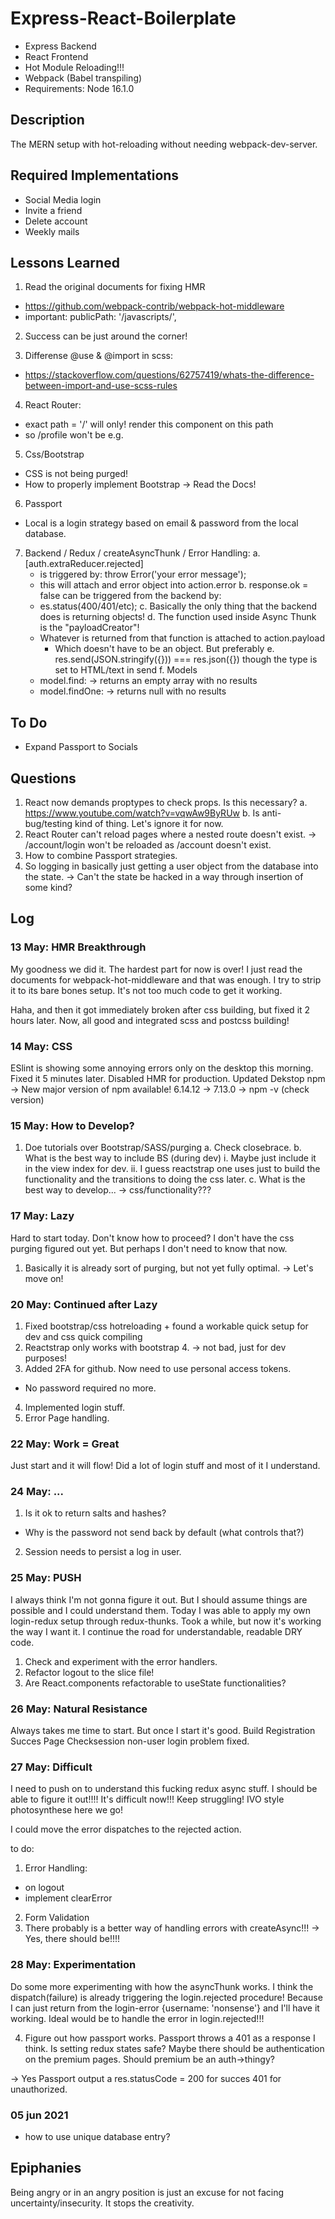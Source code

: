 # Express-React-Boilerplate #
* Express Backend
* React Frontend
* Hot Module Reloading!!!
* Webpack (Babel transpiling)
* Requirements: Node 16.1.0

## Description ##
The MERN setup with hot-reloading without needing webpack-dev-server.

## Required Implementations ##
* Social Media login
* Invite a friend
* Delete account
* Weekly mails

## Lessons Learned ##
1. Read the original documents for fixing HMR
  * https://github.com/webpack-contrib/webpack-hot-middleware
  * important: publicPath: '/javascripts/',

2. Success can be just around the corner!

3. Differense @use & @import in scss:
  * https://stackoverflow.com/questions/62757419/whats-the-difference-between-import-and-use-scss-rules

4. React Router:
  * exact path = '/' will only! render this component on this path
  * so /profile won't be e.g.

5. Css/Bootstrap
  * CSS is not being purged!
  * How to properly implement Bootstrap -> Read the Docs!

6. Passport
  * Local is a login strategy based on email & password from the local database.

7. Backend / Redux / createAsyncThunk / Error Handling:
  a. [auth.extraReducer.rejected] 
    * is triggered by: throw Error('your error message');
    * this will attach and error object into action.error
  b. response.ok = false can be triggered from the backend by:
    * es.status(400/401/etc);
  c. Basically the only thing that the backend does is returning objects!
  d. The function used inside Async Thunk is the "payloadCreator"!
    * Whatever is returned from that function is attached to action.payload
      - Which doesn't have to be an object. But preferably
  e. res.send(JSON.stringify({})) === res.json({})
    though the type is set to HTML/text in send
  f. Models 
    * model.find: -> returns an empty array with no results
    * model.findOne: -> returns null with no results



## To Do ##
* Expand Passport to Socials

## Questions ##
1. React now demands proptypes to check props. Is this necessary?
  a. https://www.youtube.com/watch?v=vqwAw9ByRUw
  b. Is anti-bug/testing kind of thing. Let's ignore it for now.
2. React Router can't reload pages where a nested route doesn't exist.
  -> /account/login won't be reloaded as /account doesn't exist.
3. How to combine Passport strategies.
4. So logging in basically just getting a user object from the database into the state.
  -> Can't the state be hacked in a way through insertion of some kind?


## Log ##
### 13 May: HMR Breakthrough ###
My goodness we did it. The hardest part for now is over!
I just read the documents for webpack-hot-middleware and that was enough.
I try to strip it to its bare bones setup. It's not too much code to get it working.

Haha, and then it got immediately broken after css building, but fixed it 2 hours later.
Now, all good and integrated scss and postcss building!

### 14 May: CSS ###
ESlint is showing some annoying errors only on the desktop this morning.
Fixed it 5 minutes later.
Disabled HMR for production.
Updated Dekstop npm
  -> New major version of npm available! 6.14.12 → 7.13.0 
  -> npm -v (check version)

### 15 May: How to Develop? ###
1. Doe tutorials over Bootstrap/SASS/purging
  a. Check closebrace.
  b. What is the best way to include BS (during dev)
    i. Maybe just include it in the view index for dev.
    ii. I guess reactstrap one uses just to build the functionality
      and the transitions to doing the css later.
  c. What is the best way to develop... -> css/functionality???

### 17 May: Lazy ###
Hard to start today. Don't know how to proceed? I don't have the css
purging figured out yet. But perhaps I don't need to know that now.
1. Basically it is already sort of purging, but not yet fully optimal.
  -> Let's move on!

### 20 May: Continued after Lazy ###
1. Fixed bootstrap/css hotreloading + found a workable quick setup for dev and css quick compiling
2. Reactstrap only works with bootstrap 4. -> not bad, just for dev purposes!
3. Added 2FA for github. Now need to use personal access tokens.
  * No password required no more.
4. Implemented login stuff.
5. Error Page handling.

### 22 May: Work = Great ###
Just start and it will flow!
Did a lot of login stuff and most of it I understand.

### 24 May: ... ###
1. Is it ok to return salts and hashes?
  * Why is the password not send back by default (what controls that?)
2. Session needs to persist a log in user.

### 25 May: PUSH ###
I always think I'm not gonna figure it out. But I should assume things are possible and I could understand them. Today I was able to apply my own login-redux setup through redux-thunks. Took a while, but now it's working the way I want it. I continue the road for understandable, readable DRY code.

1. Check and experiment with the error handlers.
2. Refactor logout to the slice file!
3. Are React.components refactorable to useState functionalities?

### 26 May: Natural Resistance ###
Always takes me time to start. But once I start it's good.
Build Registration Succes Page
Checksession non-user login problem fixed.

### 27 May: Difficult ###
I need to push on to understand this fucking redux async stuff.
I should be able to figure it out!!!!
It's difficult now!!! Keep struggling!
IVO style photosynthese here we go!

I could move the error dispatches to the rejected action.

to do:
1. Error Handling:
  * on logout
  * implement clearError
2. Form Validation
3. There probably is a better way of handling errors with createAsync!!!
  -> Yes, there should be!!!!

### 28 May: Experimentation ###
Do some more experimenting with how the asyncThunk works.
I think the dispatch(failure) is already triggering the login.rejected procedure!
Because I can just return from the login-error {username: 'nonsense'} and I'll have it working.
Ideal would be to handle the error in login.rejected!!!

4. Figure out how passport works. Passport throws a 401 as a response I think.
Is setting redux states safe? Maybe there should be authentication on the premium pages.
Should premium be an auth->thingy?

-> Yes Passport output a res.statusCode = 200 for succes 401 for unauthorized.


### 05 jun 2021 ###
* how to use unique database entry?


## Epiphanies ##
Being angry or in an angry position is just an excuse for not facing uncertainty/insecurity. It stops the creativity.

